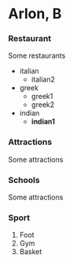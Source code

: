 # Arlon, B
### Restaurant

Some restaurants
* italian
  * italian2
* greek
  * greek1
  * greek2
* indian
  * **indian1**
  


### Attractions

Some attractions

### Schools

Some attractions

### Sport

1. Foot
2. Gym
3. Basket

